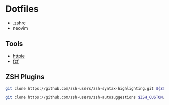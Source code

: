 # Dotfiles

- .zshrc
- neovim

## Tools

- [httpie](https://httpie.org/)
- [fzf](https://github.com/junegunn/fzf)

## ZSH Plugins

```sh
git clone https://github.com/zsh-users/zsh-syntax-highlighting.git ${ZSH_CUSTOM:-~/.oh-my-zsh/custom}/plugins/zsh-syntax-highlighting

git clone https://github.com/zsh-users/zsh-autosuggestions $ZSH_CUSTOM/plugins/zsh-autosuggestions
```
